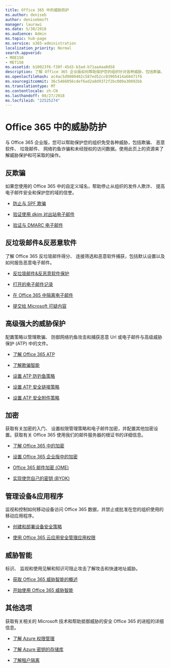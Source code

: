 ```yaml
---
title: Office 365 中的威胁防护
ms.author: deniseb
author: denisebmsft
manager: laurawi
ms.date: 5/30/2018
ms.audience: Admin
ms.topic: hub-page
ms.service: o365-administration
localization_priority: Normal
search.appverid:
- MOE150
- MET150
ms.assetid: b10023f6-f30f-45d3-b3ad-b71aa4aa0d58
description: 了解 Office 365 企业版如何帮助保护您的组织针对各种威胁，包括欺骗、 恶意软件、 垃圾邮件、 网络钓鱼诈骗和未经授权的访问数据。
ms.openlocfilehash: ac4ac5d9800402c587ed52cc03905414a60471f6
ms.sourcegitcommit: 36c5466056cdef6ad2a8d9372f2bc009a30892bb
ms.translationtype: MT
ms.contentlocale: zh-CN
ms.lasthandoff: 08/27/2018
ms.locfileid: "22525274"
---
```

# <a name="protect-against-threats-in-office-365"></a>Office 365 中的威胁防护

与 Office 365 企业版，您可以帮助保护您的组织免受各种威胁，包括欺骗、 恶意软件、 垃圾邮件、 网络钓鱼诈骗和未经授权的访问数据。使用此页上的资源来了解威胁保护和可采取的操作。
  
## <a name="anti-spoofing"></a>反欺骗

如果您使用的 Office 365 中的自定义域名，帮助停止从组织的发件人欺诈、 提高电子邮件安全和保护您的域的信誉。
  
- [防止与 SPF 欺骗](https://go.microsoft.com/fwlink/?linkid=851943)
    
- [验证使用 dkim 对出站电子邮件](https://go.microsoft.com/fwlink/?linkid=851944)
    
- [验证与 DMARC 电子邮件](https://go.microsoft.com/fwlink/?linkid=832951)
    
## <a name="anti-spam-amp-anti-malware"></a>反垃圾邮件&amp;反恶意软件

了解 Office 365 反垃圾邮件得分、 连接筛选和恶意软件捕获，包括默认设置以及如何报告恶意电子邮件。
  
- [反垃圾邮件&amp;反恶意软件保护](anti-spam-and-anti-malware-protection.md)
    
- [打开的电子邮件记录](https://technet.microsoft.com/en-us/library/dn879651.aspx)
    
- [在 Office 365 中隔离电子邮件](quarantine-email-messages.md)
    
- [提交给 Microsoft 可疑内容](https://technet.microsoft.com/en-us/library/dn762129%28v=exchg.150%29.aspx)
    
## <a name="advanced-threat-protection"></a>高级强大的威胁保护

配置策略以管理欺骗、 防御网络钓鱼攻击和捕获恶意 Url 或电子邮件与高级威胁保护 (ATP) 中的文件。
  
- [了解 Office 365 ATP](office-365-atp.md)
    
- [了解欺骗智能](learn-about-spoof-intelligence.md)
    
- [设置 ATP 防钓鱼策略](set-up-atp-anti-phishing-policies.md)
    
- [设置 ATP 安全链接策略](set-up-atp-safe-links-policies.md)
    
- [设置 ATP 安全附件策略](set-up-atp-safe-attachments-policies.md)
    
## <a name="encryption"></a>加密

获取有关加密的入门、 设置权限管理策略和电子邮件加密，并配置其他加密设置。获取有关 Office 365 使用我们的邮件服务器的根证书的详细信息。
  
- [了解 Office 365 中的加密](encryption.md)
    
- [设置 Office 365 企业版中的加密](set-up-encryption.md)
    
- [Office 365 邮件加密 (OME)](ome.md)
    
- [实现使您自己的密钥 (BYOK)](https://docs.microsoft.com/azure/key-vault/key-vault-hsm-protected-keys#implementing-bring-your-own-key-byok-for-azure-key-vault)
    
## <a name="managing-devices-amp-apps"></a>管理设备&amp;应用程序

监视和控制如何移动设备访问 Office 365 数据，并禁止或批准在您的组织使用的移动应用程序。
  
- [创建和部署设备安全策略](https://support.office.com/article/d310f556-8bfb-497b-9bd7-fe3c36ea2fd6)
    
- [使用 Office 365 云应用安全管理应用权限](manage-app-permissions-in-ocas.md)
    
## <a name="threat-intelligence"></a>威胁智能

标识、 监视和使用见解和知识可阻止攻击了解攻击和快速地址威胁。
  
- [获取 Office 365 威胁智能的概述](office-365-ti.md)
    
- [开始使用 Office 365 威胁智能](get-started-with-ti.md)
    
## <a name="additional-options"></a>其他选项

获取有关相关的 Microsoft 技术和帮助抵御威胁的安全 Office 365 的进程的详细信息。
  
- [了解 Azure 权限管理](https://docs.microsoft.com/information-protection/understand-explore/what-is-azure-rms)
    
- [了解 Azure 密钥的存储库](https://docs.microsoft.com/azure/key-vault/)
    
- [了解租户隔离](http://download.microsoft.com/download/3/F/0/3F0420A2-657B-44B6-B21E-D7BD98A94390/Tenant%20Isolation%20in%20Office%20365.pdf)
    

